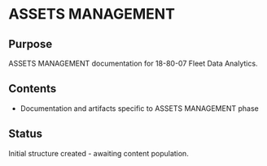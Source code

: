 # ASSETS MANAGEMENT

## Purpose
ASSETS MANAGEMENT documentation for 18-80-07 Fleet Data Analytics.

## Contents
- Documentation and artifacts specific to ASSETS MANAGEMENT phase

## Status
Initial structure created - awaiting content population.

